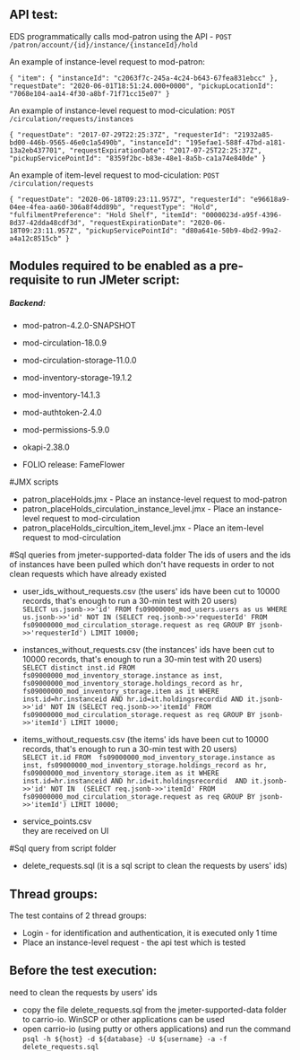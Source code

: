 ## API test:
EDS programmatically calls mod-patron using the API - 
`POST /patron/account/{id}/instance/{instanceId}/hold`

An example of instance-level request to mod-patron:

`{
    "item": {
	    "instanceId": "c2063f7c-245a-4c24-b643-67fea831ebcc"
	},
    "requestDate": "2020-06-01T18:51:24.000+0000",
    "pickupLocationId": "7068e104-aa14-4f30-a8bf-71f71cc15e07"
}`
 
An example of instance-level request to mod-ciculation: 
 `POST /circulation/requests/instances`
 
 `{
   "requestDate": "2017-07-29T22:25:37Z",
   "requesterId": "21932a85-bd00-446b-9565-46e0c1a5490b",
   "instanceId": "195efae1-588f-47bd-a181-13a2eb437701",
   "requestExpirationDate": "2017-07-25T22:25:37Z",
   "pickupServicePointId": "8359f2bc-b83e-48e1-8a5b-ca1a74e840de"
 }`

An example of item-level request to mod-ciculation: 
 `POST /circulation/requests`
 
 `{
    "requestDate": "2020-06-18T09:23:11.957Z",
    "requesterId": "e96618a9-04ee-4fea-aa60-306a8f4dd89b",
    "requestType": "Hold",
    "fulfilmentPreference": "Hold Shelf",
    "itemId": "0000023d-a95f-4396-8d37-42dda48cdf3d",
    "requestExpirationDate": "2020-06-18T09:23:11.957Z",
    "pickupServicePointId": "d80a641e-50b9-4bd2-99a2-a4a12c8515cb"
  }`


## Modules required to be enabled as a pre-requisite to run JMeter script:
##### Backend:
- mod-patron-4.2.0-SNAPSHOT
- mod-circulation-18.0.9
- mod-circulation-storage-11.0.0
- mod-inventory-storage-19.1.2
- mod-inventory-14.1.3
- mod-authtoken-2.4.0
- mod-permissions-5.9.0
- okapi-2.38.0

- FOLIO release: FameFlower

#JMX scripts 

- patron_placeHolds.jmx - Place an instance-level request to mod-patron
- patron_placeHolds_circulation_instance_level.jmx - Place an instance-level request to mod-circulation
- patron_placeHolds_circultion_item_level.jmx - Place an item-level request to mod-circulation

#Sql queries from jmeter-supported-data folder
The ids of users and the ids of instances have been pulled which don't have requests in order to not clean requests which have already existed

- user_ids_without_requests.csv (the users' ids have been cut to 10000 records, that's enough to run a 30-min test with 20 users)<br/> 
`SELECT us.jsonb->>'id' FROM fs09000000_mod_users.users as us WHERE us.jsonb->>'id' NOT IN (SELECT req.jsonb->>'requesterId'
	FROM fs09000000_mod_circulation_storage.request as req GROUP BY jsonb->>'requesterId') LIMIT 10000;
`

- instances_without_requests.csv (the instances' ids have been cut to 10000 records, that's enough to run a 30-min test with 20 users)<br/>
`SELECT distinct inst.id
	FROM fs09000000_mod_inventory_storage.instance as inst, fs09000000_mod_inventory_storage.holdings_record as hr,
	fs09000000_mod_inventory_storage.item as it WHERE inst.id=hr.instanceid AND hr.id=it.holdingsrecordid
	AND it.jsonb->>'id' NOT IN (SELECT req.jsonb->>'itemId'
	FROM fs09000000_mod_circulation_storage.request as req GROUP BY jsonb->>'itemId') LIMIT 10000;
`

- items_without_requests.csv (the items' ids have been cut to 10000 records, that's enough to run a 30-min test with 20 users)<br/>
`SELECT it.id
 	FROM  fs09000000_mod_inventory_storage.instance as inst, fs09000000_mod_inventory_storage.holdings_record as hr,
 	fs09000000_mod_inventory_storage.item as it WHERE inst.id=hr.instanceid AND hr.id=it.holdingsrecordid 
 	AND it.jsonb->>'id' NOT IN  (SELECT req.jsonb->>'itemId'
 	FROM fs09000000_mod_circulation_storage.request as req GROUP BY jsonb->>'itemId') LIMIT 10000;
`

- service_points.csv <br/>
they are received on UI

#Sql query from script folder
- delete_requests.sql (it is a sql script to clean the requests by users' ids)

## Thread groups:
The test contains of 2 thread groups:
- Login - for identification and authentication, it is executed only 1 time
- Place an instance-level request - the api test which is tested 

## Before the test execution:
need to clean the requests by users' ids

- copy the file delete_requests.sql from the jmeter-supported-data folder to carrio-io. WinSCP or other applications can be used
- open carrio-io (using putty or others applications) and run the command
`psql -h ${host} -d ${database} -U ${username} -a -f delete_requests.sql`
